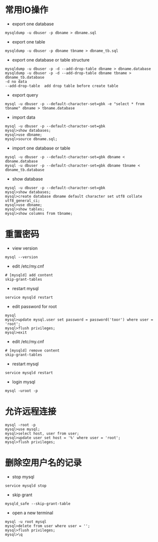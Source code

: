 # 常用IO操作

- export one database
```cassandraql
mysqldump -u dbuser -p dbname > dbname.sql
```

- export one table
```cassandraql
mysqldump -u dbuser -p dbname tbname > dbname_tb.sql
```

- export one database or table structure
```cassandraql
mysqldump -u dbuser -p -d --add-drop-table dbname > dbname.database
mysqldump -u dbuser -p -d --add-drop-table dbname tbname > dbname_tb.database
-d no data
--add-drop-table  add drop table before create table
```

- export query
```cassandraql
mysql -u dbuser -p --default-character-set=gbk -e "select * from tbname" dbname > tbname.database
```

- import data
```cassandraql
mysql -u dbuser -p --default-character-set=gbk
mysql>show databases;
mysql>use dbname;
mysql>source dbname.sql;
```

- import one database or table
```cassandraql
mysql -u dbuser -p --default-character-set=gbk dbname < dbname.database
mysql -u dbuser -p --default-character-set=gbk dbname tbname < dbname_tb.database
```

- show database
```cassandraql
mysql -u dbuser -p --default-character-set=gbk
mysql>show databases;
mysql>create database dbname default character set utf8 collate utf8_general_ci;
mysql>use dbname;
mysql>show tables;
mysql>show columns from tbname;
```

# 重置密码

- view version
```
mysql --version
```

- edit /etc/my.cnf
```
# [mysqld] add content
skip-grant-tables
```

- restart mysql
```
service mysqld restart
```

- edit password for root
```
mysql
mysql>update mysql.user set password = password('toor') where user = 'root';
mysql>flush privileges;
mysql>exit
```

- edit /etc/my.cnf
```
# [mysqld] remove content
skip-grant-tables
```

- restart mysql
```
service mysqld restart
```

- login mysql
```
mysql -uroot -p
```

# 允许远程连接
```
mysql -root -p
mysql>use mysql;
mysql>select host, user from user;
mysql>update user set host = '%' where user = 'root';
mysql>flush privileges;
```

# 删除空用户名的记录

- stop mysql
```
service mysqld stop
```

- skip grant
```
mysqld_safe --skip-grant-table
```

- open a new terminal
```
mysql -u root mysql
mysql>delete from user where user = '';
mysql>flush privileges;
mysql>\q 
```
